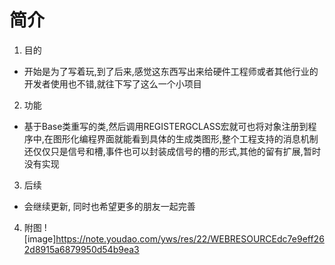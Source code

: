 # 简介 
1. 目的 
  - 开始是为了写着玩,到了后来,感觉这东西写出来给硬件工程师或者其他行业的开发者使用也不错,就往下写了这么一个小项目
2.  功能
  - 基于Base类重写的类,然后调用REGISTERGCLASS宏就可也将对象注册到程序中,在图形化编程界面就能看到具体的生成类图形,整个工程支持的消息机制还仅仅只是信号和槽,事件也可以封装成信号的槽的形式,其他的留有扩展,暂时没有实现
3. 后续 
  - 会继续更新, 同时也希望更多的朋友一起完善
4. 附图
  ![image]https://note.youdao.com/yws/res/22/WEBRESOURCEdc7e9eff262d8915a6879950d54b9ea3
